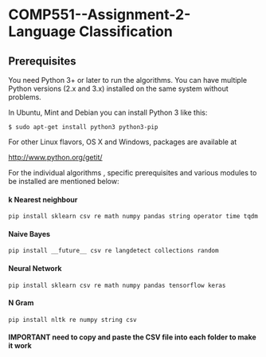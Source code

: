 # COMP551--Assignment-2- Language Classification


## Prerequisites

You need Python 3+ or later to run the algorithms.  You can have multiple Python
versions (2.x and 3.x) installed on the same system without problems.

In Ubuntu, Mint and Debian you can install Python 3 like this:

    $ sudo apt-get install python3 python3-pip

For other Linux flavors, OS X and Windows, packages are available at

  http://www.python.org/getit/
  
For the individual algorithms , specific prerequisites and various modules to be installed are mentioned below:

#### k Nearest neighbour

	pip install sklearn csv re math numpy pandas string operator time tqdm

#### Naive Bayes

	pip install __future__ csv re langdetect collections random


#### Neural Network

	pip install sklearn csv re math numpy pandas tensorflow keras

#### N Gram

    pip install nltk re numpy string csv
	
#### IMPORTANT need to copy and paste the CSV file into each folder to make it work

